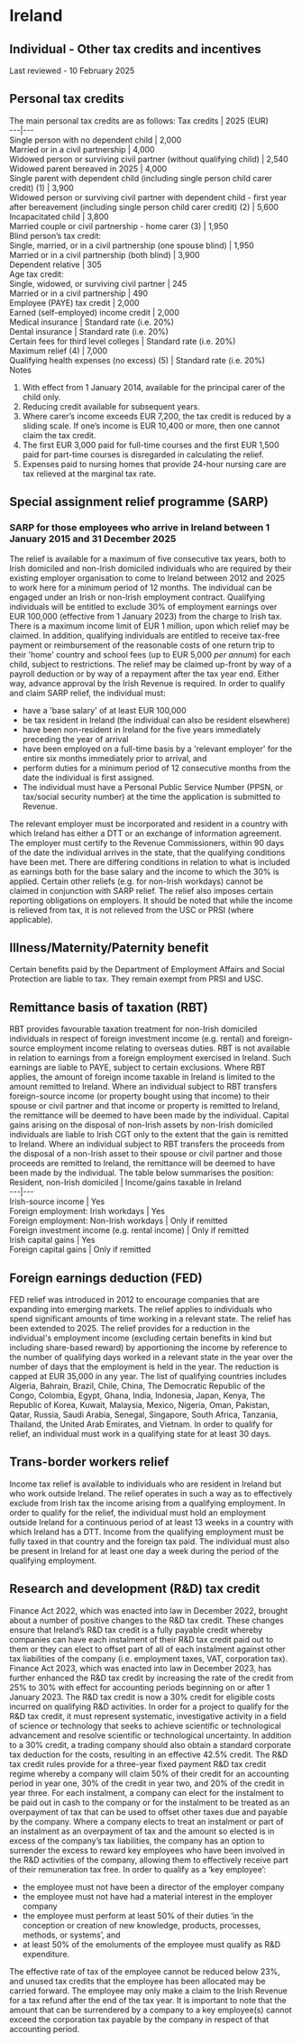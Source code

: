# Ireland
## Individual - Other tax credits and incentives
Last reviewed - 10 February 2025
## Personal tax credits
The main personal tax credits are as follows:
Tax credits | 2025 (EUR)  
---|---  
Single person with no dependent child | 2,000  
Married or in a civil partnership | 4,000  
Widowed person or surviving civil partner (without qualifying child) | 2,540  
Widowed parent bereaved in 2025 | 4,000  
Single parent with dependent child (including single person child carer credit) (1) | 3,900  
Widowed person or surviving civil partner with dependent child - first year after bereavement (including single person child carer credit) (2) | 5,600  
Incapacitated child | 3,800  
Married couple or civil partnership - home carer (3) | 1,950  
Blind person’s tax credit:  
Single, married, or in a civil partnership (one spouse blind) | 1,950  
Married or in a civil partnership (both blind) | 3,900  
Dependent relative | 305  
Age tax credit:  
Single, widowed, or surviving civil partner | 245  
Married or in a civil partnership | 490  
Employee (PAYE) tax credit | 2,000  
Earned (self-employed) income credit | 2,000  
Medical insurance | Standard rate (i.e. 20%)  
Dental insurance | Standard rate (i.e. 20%)  
Certain fees for third level colleges | Standard rate (i.e. 20%)  
Maximum relief (4) | 7,000  
Qualifying health expenses (no excess) (5) | Standard rate (i.e. 20%)  
Notes
  1. With effect from 1 January 2014, available for the principal carer of the child only.
  2. Reducing credit available for subsequent years.
  3. Where carer’s income exceeds EUR 7,200, the tax credit is reduced by a sliding scale. If one’s income is EUR 10,400 or more, then one cannot claim the tax credit.
  4. The first EUR 3,000 paid for full-time courses and the first EUR 1,500 paid for part-time courses is disregarded in calculating the relief.
  5. Expenses paid to nursing homes that provide 24-hour nursing care are tax relieved at the marginal tax rate.


## Special assignment relief programme (SARP)
### SARP for those employees who arrive in Ireland between 1 January 2015 and 31 December 2025
The relief is available for a maximum of five consecutive tax years, both to Irish domiciled and non-Irish domiciled individuals who are required by their existing employer organisation to come to Ireland between 2012 and 2025 to work here for a minimum period of 12 months. The individual can be engaged under an Irish or non-Irish employment contract.
Qualifying individuals will be entitled to exclude 30% of employment earnings over EUR 100,000 (effective from 1 January 2023) from the charge to Irish tax. There is a maximum income limit of EUR 1 million, upon which relief may be claimed.
In addition, qualifying individuals are entitled to receive tax-free payment or reimbursement of the reasonable costs of one return trip to their 'home' country and school fees (up to EUR 5,000 _per annum_) for each child, subject to restrictions. The relief may be claimed up-front by way of a payroll deduction or by way of a repayment after the tax year end. Either way, advance approval by the Irish Revenue is required.
In order to qualify and claim SARP relief, the individual must:
  * have a 'base salary' of at least EUR 100,000
  * be tax resident in Ireland (the individual can also be resident elsewhere)
  * have been non-resident in Ireland for the five years immediately preceding the year of arrival
  * have been employed on a full-time basis by a 'relevant employer' for the entire six months immediately prior to arrival, and
  * perform duties for a minimum period of 12 consecutive months from the date the individual is first assigned.
  * The individual must have a Personal Public Service Number (PPSN, or tax/social security number) at the time the application is submitted to Revenue.


The relevant employer must be incorporated and resident in a country with which Ireland has either a DTT or an exchange of information agreement. The employer must certify to the Revenue Commissioners, within 90 days of the date the individual arrives in the state, that the qualifying conditions have been met.
There are differing conditions in relation to what is included as earnings both for the base salary and the income to which the 30% is applied. Certain other reliefs (e.g. for non-Irish workdays) cannot be claimed in conjunction with SARP relief. The relief also imposes certain reporting obligations on employers.
It should be noted that while the income is relieved from tax, it is not relieved from the USC or PRSI (where applicable).
## Illness/Maternity/Paternity benefit
Certain benefits paid by the Department of Employment Affairs and Social Protection are liable to tax. They remain exempt from PRSI and USC.
## Remittance basis of taxation (RBT)
RBT provides favourable taxation treatment for non-Irish domiciled individuals in respect of foreign investment income (e.g. rental) and foreign-source employment income relating to overseas duties. RBT is not available in relation to earnings from a foreign employment exercised in Ireland. Such earnings are liable to PAYE, subject to certain exclusions. Where RBT applies, the amount of foreign income taxable in Ireland is limited to the amount remitted to Ireland. Where an individual subject to RBT transfers foreign-source income (or property bought using that income) to their spouse or civil partner and that income or property is remitted to Ireland, the remittance will be deemed to have been made by the individual.
Capital gains arising on the disposal of non-Irish assets by non-Irish domiciled individuals are liable to Irish CGT only to the extent that the gain is remitted to Ireland.
Where an individual subject to RBT transfers the proceeds from the disposal of a non-Irish asset to their spouse or civil partner and those proceeds are remitted to Ireland, the remittance will be deemed to have been made by the individual. The table below summarises the position:
Resident, non-Irish domiciled | Income/gains taxable in Ireland  
---|---  
Irish-source income | Yes  
Foreign employment: Irish workdays | Yes  
Foreign employment: Non-Irish workdays | Only if remitted  
Foreign investment income (e.g. rental income) | Only if remitted  
Irish capital gains | Yes  
Foreign capital gains | Only if remitted  
## Foreign earnings deduction (FED)
FED relief was introduced in 2012 to encourage companies that are expanding into emerging markets. The relief applies to individuals who spend significant amounts of time working in a relevant state. The relief has been extended to 2025.
The relief provides for a reduction in the individual's employment income (excluding certain benefits in kind but including share-based reward) by apportioning the income by reference to the number of qualifying days worked in a relevant state in the year over the number of days that the employment is held in the year. The reduction is capped at EUR 35,000 in any year.
The list of qualifying countries includes Algeria, Bahrain, Brazil, Chile, China, The Democratic Republic of the Congo, Colombia, Egypt, Ghana, India, Indonesia, Japan, Kenya, The Republic of Korea, Kuwait, Malaysia, Mexico, Nigeria, Oman, Pakistan, Qatar, Russia, Saudi Arabia, Senegal, Singapore, South Africa, Tanzania, Thailand, the United Arab Emirates, and Vietnam. In order to qualify for relief, an individual must work in a qualifying state for at least 30 days.
## Trans-border workers relief
Income tax relief is available to individuals who are resident in Ireland but who work outside Ireland. The relief operates in such a way as to effectively exclude from Irish tax the income arising from a qualifying employment. In order to qualify for the relief, the individual must hold an employment outside Ireland for a continuous period of at least 13 weeks in a country with which Ireland has a DTT. Income from the qualifying employment must be fully taxed in that country and the foreign tax paid. The individual must also be present in Ireland for at least one day a week during the period of the qualifying employment.
## Research and development (R&D) tax credit
Finance Act 2022, which was enacted into law in December 2022, brought about a number of positive changes to the R&D tax credit. These changes ensure that Ireland’s R&D tax credit is a fully payable credit whereby companies can have each instalment of their R&D tax credit paid out to them or they can elect to offset part of all of each instalment against other tax liabilities of the company (i.e. employment taxes, VAT, corporation tax). Finance Act 2023, which was enacted into law in December 2023, has further enhanced the R&D tax credit by increasing the rate of the credit from 25% to 30% with effect for accounting periods beginning on or after 1 January 2023. 
The R&D tax credit is now a 30% credit for eligible costs incurred on qualifying R&D activities. In order for a project to qualify for the R&D tax credit, it must represent systematic, investigative activity in a field of science or technology that seeks to achieve scientific or technological advancement and resolve scientific or technological uncertainty. In addition to a 30% credit, a trading company should also obtain a standard corporate tax deduction for the costs, resulting in an effective 42.5% credit. 
The R&D tax credit rules provide for a three-year fixed payment R&D tax credit regime whereby a company will claim 50% of their credit for an accounting period in year one, 30% of the credit in year two, and 20% of the credit in year three. For each instalment, a company can elect for the instalment to be paid out in cash to the company or for the instalment to be treated as an overpayment of tax that can be used to offset other taxes due and payable by the company. 
Where a company elects to treat an instalment or part of an instalment as an overpayment of tax and the amount so elected is in excess of the company’s tax liabilities, the company has an option to surrender the excess to reward key employees who have been involved in the R&D activities of the company, allowing them to effectively receive part of their remuneration tax free. In order to qualify as a ‘key employee’:
  * the employee must not have been a director of the employer company
  * the employee must not have had a material interest in the employer company
  * the employee must perform at least 50% of their duties ‘in the conception or creation of new knowledge, products, processes, methods, or systems’, and
  * at least 50% of the emoluments of the employee must qualify as R&D expenditure.


The effective rate of tax of the employee cannot be reduced below 23%, and unused tax credits that the employee has been allocated may be carried forward. The employee may only make a claim to the Irish Revenue for a tax refund after the end of the tax year. It is important to note that the amount that can be surrendered by a company to a key employee(s) cannot exceed the corporation tax payable by the company in respect of that accounting period.
